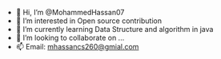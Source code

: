 - 👋 Hi, I’m @MohammedHassan07
- 👀 I’m interested in Open source contribution
- 🌱 I’m currently learning Data Structure and algorithm in java
- 💞️ I’m looking to collaborate on ...
- 📫 Email: mhassancs260@gmial.com

<!---
MohammedHassan07/MohammedHassan07 is a ✨ special ✨ repository because its `README.md` (this file) appears on your GitHub profile.
You can click the Preview link to take a look at your changes.
--->
